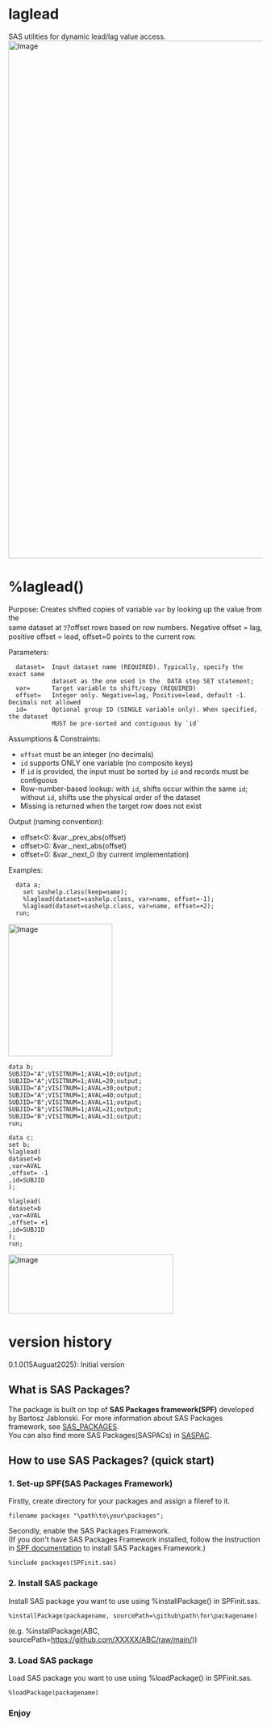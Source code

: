 # laglead
SAS utilities for dynamic lead/lag value access.
<img width="1024" height="1024" alt="Image" src="https://github.com/user-attachments/assets/9d318422-c3ec-46b3-b7c9-59b7483c0d0c" />

# %laglead()
Purpose:
  Creates shifted copies of variable `var` by looking up the value from the  
  same dataset at ﾂｱoffset rows  based on row numbers. Negative offset = lag,  
  positive offset = lead, offset=0 points to the current row.  

Parameters:  
~~~text
  dataset=  Input dataset name (REQUIRED). Typically, specify the exact same  
            dataset as the one used in the  DATA step SET statement;  
  var=      Target variable to shift/copy (REQUIRED)  
  offset=   Integer only. Negative=lag, Positive=lead, default -1. Decimals not allowed  
  id=       Optional group ID (SINGLE variable only). When specified, the dataset  
            MUST be pre-sorted and contiguous by `id`
~~~

Assumptions & Constraints:  
  - `offset` must be an integer (no decimals)  
  - `id` supports ONLY one variable (no composite keys)  
  - If `id` is provided, the input must be sorted by `id` and records must be contiguous  
  - Row-number-based lookup: with `id`, shifts occur within the same `id`;  
    without `id`, shifts use the physical order of the dataset  
  - Missing is returned when the target row does not exist  

Output (naming convention):  
  - offset<0:  &var._prev_abs(offset)  
  - offset>0:  &var._next_abs(offset)  
  - offset=0:  &var._next_0 (by current implementation)  

Examples:  
~~~sas
  data a;
    set sashelp.class(keep=name);
    %laglead(dataset=sashelp.class, var=name, offset=-1);
    %laglead(dataset=sashelp.class, var=name, offset=+2);
  run;
~~~

<img width="206" height="262" alt="Image" src="https://github.com/user-attachments/assets/9da12ef9-0e27-4ace-9838-08b01b1e3be8" />

~~~sas
data b;
SUBJID="A";VISITNUM=1;AVAL=10;output;
SUBJID="A";VISITNUM=1;AVAL=20;output;
SUBJID="A";VISITNUM=1;AVAL=30;output;
SUBJID="A";VISITNUM=1;AVAL=40;output;
SUBJID="B";VISITNUM=1;AVAL=11;output;
SUBJID="B";VISITNUM=1;AVAL=21;output;
SUBJID="B";VISITNUM=1;AVAL=31;output;
run;

data c;
set b;
%laglead(
dataset=b
,var=AVAL
,offset= -1
,id=SUBJID
);

%laglead(
dataset=b
,var=AVAL
,offset= +1
,id=SUBJID
);
run;
~~~

<img width="327" height="117" alt="Image" src="https://github.com/user-attachments/assets/172b32fa-55a3-4ebd-af2d-1e03e4066252" />

# version history<br>
0.1.0(15Auguat2025): Initial version<br>

## What is SAS Packages?  
The package is built on top of **SAS Packages framework(SPF)** developed by Bartosz Jablonski.
For more information about SAS Packages framework, see [SAS_PACKAGES](https://github.com/yabwon/SAS_PACKAGES).  
You can also find more SAS Packages(SASPACs) in [SASPAC](https://github.com/SASPAC).

## How to use SAS Packages? (quick start)
### 1. Set-up SPF(SAS Packages Framework)
Firstly, create directory for your packages and assign a fileref to it.
~~~sas      
filename packages "\path\to\your\packages";
~~~
Secondly, enable the SAS Packages Framework.  
(If you don't have SAS Packages Framework installed, follow the instruction in [SPF documentation](https://github.com/yabwon/SAS_PACKAGES/tree/main/SPF/Documentation) to install SAS Packages Framework.)  
~~~sas      
%include packages(SPFinit.sas)
~~~  
### 2. Install SAS package  
Install SAS package you want to use using %installPackage() in SPFinit.sas.
~~~sas      
%installPackage(packagename, sourcePath=\github\path\for\packagename)
~~~
(e.g. %installPackage(ABC, sourcePath=https://github.com/XXXXX/ABC/raw/main/))  
### 3. Load SAS package  
Load SAS package you want to use using %loadPackage() in SPFinit.sas.
~~~sas      
%loadPackage(packagename)
~~~
### Enjoy
